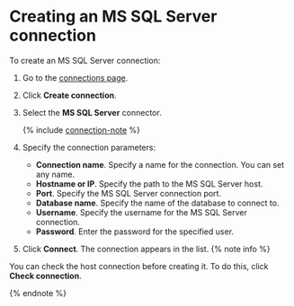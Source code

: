 # Creating an MS SQL Server connection

To create an MS SQL Server connection:

1. Go to the [connections page](https://datalens.yandex.com/connections).

1. Click **Create connection**.

1. Select the **MS SQL Server** connector.

   {% include [connection-note](../../../_includes/datalens/datalens-connection-note.md) %}

1. Specify the connection parameters:
    - **Connection name**. Specify a name for the connection. You can set any name.
    - **Hostname or IP**. Specify the path to the MS SQL Server host.
    - **Port**. Specify the MS SQL Server connection port.
    - **Database name**. Specify the name of the database to connect to.
    - **Username**. Specify the username for the MS SQL Server connection.
    - **Password**. Enter the password for the specified user.

1. Click **Connect**. The connection appears in the list.
{% note info %}

You can check the host connection before creating it. To do this, click **Check connection**.

{% endnote %}

